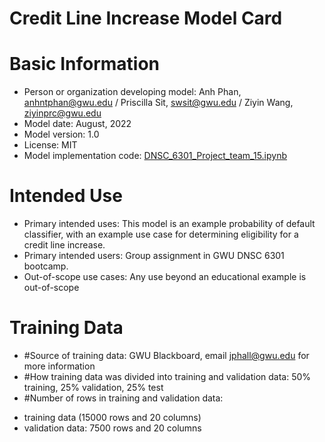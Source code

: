 # Credit Line Increase Model Card

# Basic Information
* Person or organization developing model: 
 Anh Phan, anhntphan@gwu.edu /
 Priscilla Sit, swsit@gwu.edu /
 Ziyin Wang, ziyinprc@gwu.edu 
* Model date: August, 2022
* Model version: 1.0
* License: MIT
* Model implementation code: [DNSC_6301_Project_team_15.ipynb](https://github.com/tuananh28394/DNSC-6301/blob/2878c85f88399c9da87d59385f475308bb8cef24/DNSC_6301_Project_team_15.ipynb)

# Intended Use
* Primary intended uses: This model is an example probability of default classifier, with an example use case for determining eligibility for a credit line increase.
* Primary intended users: Group assignment in GWU DNSC 6301 bootcamp.
* Out-of-scope use cases: Any use beyond an educational example is out-of-scope

# Training Data
* #Source of training data: GWU Blackboard, email jphall@gwu.edu for more information
* #How training data was divided into training and validation data: 50% training, 25% validation, 25% test
* #Number of rows in training and validation data:
+ training data (15000 rows and 20 columns)
+ validation data: 7500 rows and 20 columns
